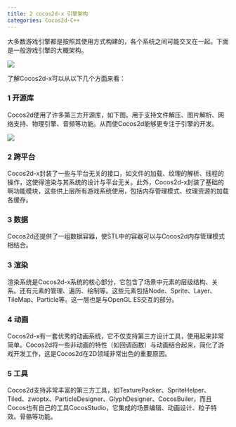 ```yaml
---
title: 2 cocos2d-x 引擎架构
categories: Cocos2d-C++
---
```


大多数游戏引擎都是按照其使用方式构建的，各个系统之间可能交叉在一起。下面是一般游戏引擎的大概架构。

![](http://7xqzxs.com1.z0.glb.clouddn.com/0728Coco2d%E5%BC%95%E6%93%8E%E6%9E%B6%E6%9E%84.PNG)

了解Cocos2d-x可以从以下几个方面来看：

### 1 开源库

Cocos2d使用了许多第三方开源库，如下图。用于支持文件解压、图片解析、网络支持、物理引擎、音频等功能。从而使Cocos2d能够更专注于引擎的开发。

![](http://7xqzxs.com1.z0.glb.clouddn.com/0728Cocos2d%E7%AC%AC%E4%B8%89%E6%96%B9%E5%BC%80%E6%BA%90%E5%BA%93.JPG)

### 2 跨平台

Cocos2d-x封装了一些与平台无关的接口，如文件的加载、纹理的解析、线程的操作，这使得渲染与其系统的设计与平台无关。此外，Cocos2d-x封装了基础的啊功能模块，这些供上层所有游戏系统使用，包括内存管理模式、纹理资源的加载各缓存。

### 3 数据

Cocos2d还提供了一组数据容器，使STL中的容器可以与Cocos2d内存管理模式相结合。

### 3 渲染

渲染系统是Cocos2d-x系统的核心部分，它包含了场景中元素的层级结构、关系。还有元素的管理、遍历、绘制等。这些元素包括Node、Sprite、Layer、TileMap、Particle等。这一层也是与OpenGL ES交互的部分。

### 4 动画

Cocos2d-x有一套优秀的动画系统，它不仅支持第三方设计工具，使用起来非常简单。Cocos2d将一些非动画的特性（如回调函数）与动画结合起来，简化了游戏开发工作，这是Cocos2d在2D领域非常出色的重要原因。

### 5 工具

Cocos2d支持非常丰富的第三方工具，如TexturePacker、SpriteHelper、Tiled、zwoptx、ParticleDesigner、GlyphDesigner、CocosBuiler，而且Cocos也有自己的工具CocosStudio，它集成的场景编辑、动画设计、粒子特效。骨骼等功能。